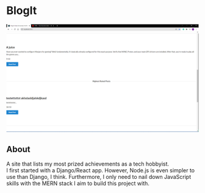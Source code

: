 # BlogIt
![alt BlogIt](https://github.com/tobymac208/BlogIt/blob/main/src/Images/BlogIt.png?raw=true)

## About
A site that lists my most prized achievements as a tech hobbyist. <br />
I first started with a Django/React app. However, Node.js is even simpler to use than Django, I think. Furthermore, I only need to nail down JavaScript skills with the MERN stack I aim to build this project with. <br />
